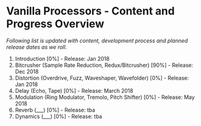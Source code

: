# Vanilla Processors - Content and Progress Overview

_Following list is updated with content, development process and planned release dates as we roll._

1. Introduction [0%] - Release: Jan 2018
2. Bitcrusher (Sample Rate Reduction, Redux/Bitcrusher) [90%] -  Release: Dec 2018
3. Distortion (Overdrive, Fuzz, Waveshaper, Wavefolder) [0%] - Release: Jan 2018
4. Delay (Echo, Tape) [0%] - Release: March 2018
5. Modulation (Ring Modulator, Tremolo, Pitch Shifter) [0%] - Release: May 2018
6. Reverb (___) [0%] - Release: tba
7. Dynamics (___) [0%] - Release: tba

